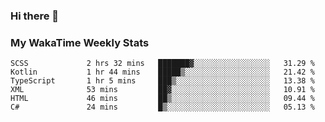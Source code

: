 ### Hi there 👋

<!--
**royschrauwen/royschrauwen** is a ✨ _special_ ✨ repository because its `README.md` (this file) appears on your GitHub profile.

Here are some ideas to get you started:

- 🔭 I’m currently working on ...
- 🌱 I’m currently learning ...
- 👯 I’m looking to collaborate on ...
- 🤔 I’m looking for help with ...
- 💬 Ask me about ...
- 📫 How to reach me: ...
- 😄 Pronouns: ...
- ⚡ Fun fact: ...
-->


### My WakaTime Weekly Stats
<!--START_SECTION:waka-->

```text
SCSS             2 hrs 32 mins   ███████▓░░░░░░░░░░░░░░░░░   31.29 %
Kotlin           1 hr 44 mins    █████▒░░░░░░░░░░░░░░░░░░░   21.42 %
TypeScript       1 hr 5 mins     ███▒░░░░░░░░░░░░░░░░░░░░░   13.38 %
XML              53 mins         ██▓░░░░░░░░░░░░░░░░░░░░░░   10.91 %
HTML             46 mins         ██▒░░░░░░░░░░░░░░░░░░░░░░   09.44 %
C#               24 mins         █▒░░░░░░░░░░░░░░░░░░░░░░░   05.13 %
```

<!--END_SECTION:waka-->
